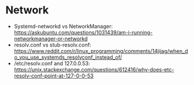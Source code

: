 # Network
- Systemd-networkd vs NetworkManager: https://askubuntu.com/questions/1031439/am-i-running-networkmanager-or-networkd
- resolv.conf vs stub-resolv.conf: https://www.reddit.com/r/linux_programming/comments/14jijag/when_do_you_use_systemds_resolvconf_instead_of/
- /etc/resolv.conf and 127.0.0.53: https://unix.stackexchange.com/questions/612416/why-does-etc-resolv-conf-point-at-127-0-0-53
